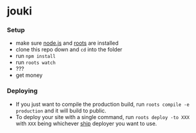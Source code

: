 # jouki



### Setup

- make sure [node.js](http://nodejs.org) and [roots](http://roots.cx) are installed
- clone this repo down and `cd` into the folder
- run `npm install`
- run `roots watch`
- ???
- get money

### Deploying

- If you just want to compile the production build, run `roots compile -e production` and it will build to public.
- To deploy your site with a single command, run `roots deploy -to XXX` with `XXX` being whichever [ship](https://github.com/carrot/ship#usage) deployer you want to use.
